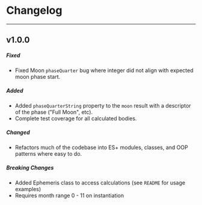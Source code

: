# Changelog
<hr>

## **v1.0.0**

##### Fixed
- Fixed Moon `phaseQuarter` bug where integer did not align with expected moon phase start.

##### Added

- Added `phaseQuarterString` property to the `moon` result with a descriptor of the phase ("Full Moon", etc).
- Complete test coverage for all calculated bodies.

##### Changed
- Refactors much of the codebase into ES+ modules, classes, and OOP patterns where easy to do.

##### Breaking Changes

- Added Ephemeris class to access calculations (see `README` for usage examples)
- Requires month range 0 - 11 on instantiation
